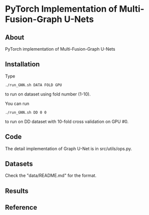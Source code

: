 PyTorch Implementation of Multi-Fusion-Graph U-Nets
======================================


About
-----

PyTorch implementation of Multi-Fusion-Graph U-Nets



Installation
------------


Type

    ./run_GNN.sh DATA FOLD GPU
to run on dataset using fold number (1-10).

You can run

    ./run_GNN.sh DD 0 0
to run on DD dataset with 10-fold cross
validation on GPU #0.


Code
----

The detail implementation of Graph U-Net is in src/utils/ops.py.


Datasets
--------

Check the "data/README.md" for the format. 


Results
-------



Reference
---------

